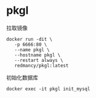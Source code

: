 # pkgl
拉取镜像
 ```
 docker run -dit \
    -p 6666:80 \
    --name pkgl \
    --hostname pkgl \
    --restart always \
    redmancy/pkgl:latest
 ```

 初始化数据库
 ```
 docker exec -it pkgl init_mysql
 ```
